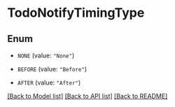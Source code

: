 # TodoNotifyTimingType

## Enum


* `NONE` (value: `"None"`)

* `BEFORE` (value: `"Before"`)

* `AFTER` (value: `"After"`)


[[Back to Model list]](../README.md#documentation-for-models) [[Back to API list]](../README.md#documentation-for-api-endpoints) [[Back to README]](../README.md)


